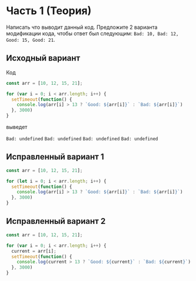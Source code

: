 # Часть 1 (Теория)

Написать что выводит данный код. Предложите 2 варианта модификации кода, чтобы ответ был следующим: `Bad: 10, Bad: 12, Good: 15, Good: 21`.

## Исходный вариант

Код

```js
const arr = [10, 12, 15, 21];

for (var i = 0; i < arr.length; i++) {
  setTimeout(function() {
    console.log(arr[i] > 13 ? `Good: ${arr[i]}` : `Bad: ${arr[i]}`)
  }, 3000)
}
```

выведет

`Bad: undefined`
`Bad: undefined`
`Bad: undefined`
`Bad: undefined`

## Исправленный вариант 1

```js
const arr = [10, 12, 15, 21];

for (let i = 0; i < arr.length; i++) {
  setTimeout(function() {
    console.log(arr[i] > 13 ? `Good: ${arr[i]}` : `Bad: ${arr[i]}`)
  }, 3000)
}
```

## Исправленный вариант 2

```js
const arr = [10, 12, 15, 21];

for (var i = 0; i < arr.length; i++) {
  current = arr[i];
  setTimeout(function() {
    console.log(current > 13 ? `Good: ${current}` : `Bad: ${current}`)
  }, 3000)
}
```
